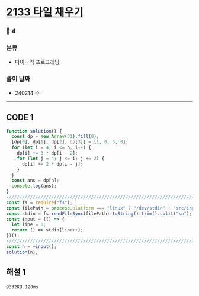 # [2133 타일 채우기](https://www.acmicpc.net/problem/2133)

### 🥇 4

### 분류

- 다이나믹 프로그래밍

### 풀이 날짜

- 240214 수

---

## CODE 1

```javascript
function solution() {
  const dp = new Array(31).fill(0);
  [dp[0], dp[1], dp[2], dp[3]] = [1, 0, 3, 0];
  for (let i = 4; i <= n; i++) {
    dp[i] += 3 * dp[i - 2];
    for (let j = 4; j <= i; j += 2) {
      dp[i] += 2 * dp[i - j];
    }
  }
  const ans = dp[n];
  console.log(ans);
}
///////////////////////////////////////////////////////////////////////////////
const fs = require("fs");
const filePath = process.platform === "linux" ? "/dev/stdin" : "src/input.txt";
const stdin = fs.readFileSync(filePath).toString().trim().split("\n");
const input = (() => {
  let line = 0;
  return () => stdin[line++];
})();
///////////////////////////////////////////////////////////////////////////////
const n = +input();
solution(n);
```

## 해설 1

`9332KB`, `120ms`
